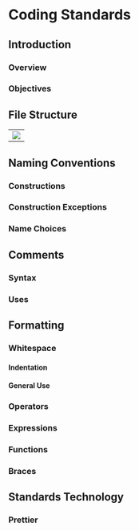 # Coding Standards
## Introduction

### Overview

### Objectives

## File Structure

<table>
  <tr>
    <td>
      <img src="/media/" width="auto" height="auto">
    </td>
  </tr>
</table>

## Naming Conventions
### Constructions

### Construction Exceptions

### Name Choices

## Comments
### Syntax

### Uses

## Formatting
### Whitespace
#### Indentation

#### General Use

### Operators
   
### Expressions

### Functions
   
### Braces

## Standards Technology
### Prettier
